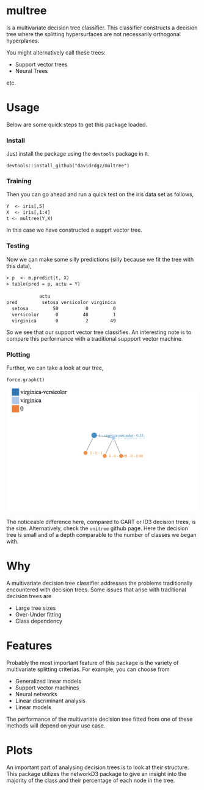 # multree
Is a multivariate decision tree classifier. This classifier constructs a decision tree where
the splitting hypersurfaces are not necessarily orthogonal hyperplanes. 

You might alternatively call these trees:

- Support vector trees
- Neural Trees

etc.


# Usage

Below are some quick steps to get this package loaded.

### Install 
Just install the package using the `devtools` package in `R`.

```
devtools::install_github("davidrdgz/multree")
```

### Training
Then you can go ahead and run a quick test on the iris data set as follows,

```
Y  <- iris[,5]
X  <- iris[,1:4]
t <- multree(Y,X)
```

In this case we have constructed a supprt vector tree. 


### Testing

Now we can make some silly predictions (silly because we fit the tree with this data),

```
> p  <- m.predict(t, X)
> table(pred = p, actu = Y)

            actu
pred         setosa versicolor virginica
  setosa         50          0         0
  versicolor      0         48         1
  virginica       0          2        49
```

So we see that our support vector tree classifies. An interesting note is to compare this performance with a traditional suppport vector machine.


### Plotting


Further, we can take a look at our tree,


```
force.graph(t)
```

![alt text](images/svmtree.gif)

The noticeable difference here, compared to CART or ID3 decision trees, is the size. Alternatively, check the `unitree` github page. Here the decision tree is small and of a depth comparable to the number of classes we began with.

# Why

A multivariate decision tree classifier addresses the problems traditionally encountered with decision trees. Some issues that
arise with traditional decision trees are

- Large tree sizes
- Over-Under fitting
- Class dependency

# Features
Probably the most important feature of this package is the variety of multivariate splitting criterias. For example, you can choose from

- Generalized linear models
- Support vector machines
- Neural networks
- Linear discriminant analysis
- Linear models

The performance of the multivariate decision tree fitted from one of these methods will depend on your use case.

# Plots

An important part of analysing decision trees is to look at their structure. This package utilizes the networkD3 package
to give an insight into the majority of the class and their percentage of each node in the tree.


